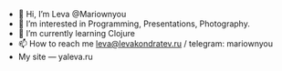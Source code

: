 - 👋 Hi, I’m Leva @Mariownyou
- 👀 I’m interested in Programming, Presentations, Photography.
- 🌱 I’m currently learning Clojure
- 📫 How to reach me leva@levakondratev.ru / telegram: mariownyou
- My site — yaleva.ru 

<!---
Mariownyou/Mariownyou is a ✨ special ✨ repository because its `README.md` (this file) appears on your GitHub profile.
You can click the Preview link to take a look at your changes.
--->
